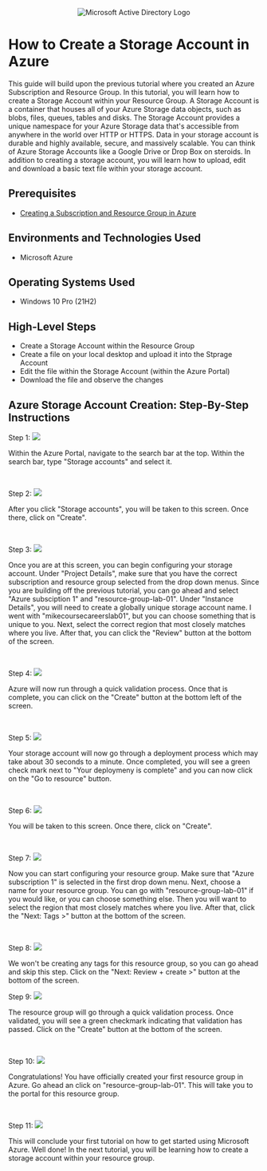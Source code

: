 <p align="center">
<img src="https://www.imagar.com/wp-content/uploads/2018/06/azure.png" alt="Microsoft Active Directory Logo"/>
</p>

<h1>How to Create a Storage Account in Azure </h1>
This guide will build upon the previous tutorial where you created an Azure Subscription and Resource Group. In this tutorial, you will learn how to create a Storage Account within your Resource Group. A Storage Account is a container that houses all of your Azure Storage data objects, such as blobs, files, queues, tables and disks. The Storage Account provides a unique namespace for your Azure Storage data that's accessible from anywhere in the world over HTTP or HTTPS. Data in your storage account is durable and highly available, secure, and massively scalable. You can think of Azure Storage Accounts like a Google Drive or Drop Box on steroids. In addition to creating a storage account, you will learn how to upload, edit and download a basic text file within your storage account. <br />

<h2>Prerequisites</h2>

- [Creating a Subscription and Resource Group in Azure](https://github.com/mikeguardiola/create-azure-sub-and-resource)

<h2>Environments and Technologies Used</h2>

- Microsoft Azure

<h2>Operating Systems Used </h2>

- Windows 10 Pro (21H2)

<h2>High-Level Steps</h2>
 
- Create a Storage Account within the Resource Group
- Create a file on your local desktop and upload it into the Stprage Account
- Edit the file within the Storage Account (within the Azure Portal)
- Download the file and observe the changes

<h2>Azure Storage Account Creation: Step-By-Step Instructions</h2>

<p>
  Step 1:
<img src="https://i.imgur.com/iptUhEI.png"/>
</p>
<p>
Within the Azure Portal, navigate to the search bar at the top. Within the search bar, type "Storage accounts" and select it.
</p>
<br />

<p>
  Step 2:
<img src="https://i.imgur.com/hYekkug.png"/>
</p>
<p>
After you click "Storage accounts", you will be taken to this screen. Once there, click on "Create".
</p>
<br />

<p>
  Step 3:
<img src="https://i.imgur.com/jux9fkp.png"/>
</p>
<p>
Once you are at this screen, you can begin configuring your storage account. Under "Project Details", make sure that you have the correct subscription and resource group selected from the drop down menus. Since you are building off the previous tutorial, you can go ahead and select "Azure subsciption 1" and "resource-group-lab-01". Under "Instance Details", you will need to create a globally unique storage account name. I went with "mikecoursecareerslab01", but you can choose something that is unique to you. Next, select the correct region that most closely matches where you live. After that, you can click the "Review" button at the bottom of the screen.
</p>
<br />

<p>
  Step 4:
<img src="https://i.imgur.com/FgrJl29.png"/>
</p>
<p>
Azure will now run through a quick validation process. Once that is complete, you can click on the "Create" button at the bottom left of the screen.
</p>
<br />

<p>
  Step 5:
<img src="https://i.imgur.com/U3TxVhV.png"/>
</p>
<p>
Your storage account will now go through a deployment process which may take about 30 seconds to a minute. Once completed, you will see a green check mark next to "Your deploymeny is complete" and you can now click on the "Go to resource" button.
</p>
<br />

<p>
  Step 6:
<img src="https://i.imgur.com/gPTqYim.png"/>
</p>
<p>
You will be taken to this screen. Once there, click on "Create".
</p>
<br />

<p>
  Step 7:
<img src="https://i.imgur.com/DQAM8ke.png"/>
</p>
<p>
Now you can start configuring your resource group. Make sure that "Azure subscription 1" is selected in the first drop down menu. Next, choose a name for your resource group. You can go with "resource-group-lab-01" if you would like, or you can choose something else. Then you will want to select the region that most closely matches where you live. After that, click the "Next: Tags >" button at the bottom of the screen.
</p>
<br />

<p>
  Step 8:
<img src="https://i.imgur.com/whsN2iV.png"/>
</p>
<p>
We won't be creating any tags for this resource group, so you can go ahead and skip this step. Click on the "Next: Review + create >" button at the bottom of the screen.
</p>

<p>
  Step 9:
<img src="https://i.imgur.com/2z3qaeP.png"/>
</p>
<p>
The resource group will go through a quick validation process. Once validated, you will see a green checkmark indicating that validation has passed. Click on the "Create" button at the bottom of the screen.
</p>
<br />

<p>
  Step 10:
<img src="https://i.imgur.com/XWrsFI0.png"/>
</p>
<p>
Congratulations! You have officially created your first resource group in Azure. Go ahead an click on "resource-group-lab-01". This will take you to the portal for this resource group.
</p>
<br />

<p>
  Step 11:
<img src="https://i.imgur.com/Dv8mmwy.png"/>
</p>
<p>
This will conclude your first tutorial on how to get started using Microsoft Azure. Well done! In the next tutorial, you will be learning how to create a storage account within your resource group.
</p>
<br />
